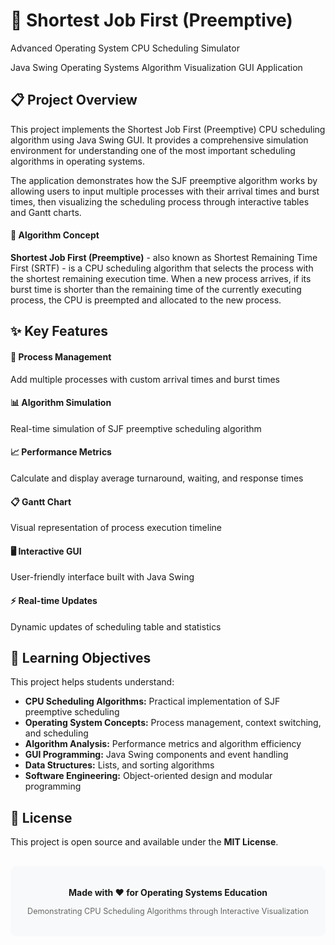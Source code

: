 <!DOCTYPE html>
<html lang="en">
<body>
    <div class="header">
        <h1>🚀 Shortest Job First (Preemptive)</h1>
        <p>Advanced Operating System CPU Scheduling Simulator</p>
        <div class="tech-stack">
            <span class="tech-badge">Java Swing</span>
            <span class="tech-badge">Operating Systems</span>
            <span class="tech-badge">Algorithm Visualization</span>
            <span class="tech-badge">GUI Application</span>
        </div>
    </div>
    <div class="section">
        <h2>📋 Project Overview</h2>
        <p>This project implements the <span class="highlight">Shortest Job First (Preemptive)</span> CPU scheduling algorithm using Java Swing GUI. It provides a comprehensive simulation environment for understanding one of the most important scheduling algorithms in operating systems.</p>
        <p>The application demonstrates how the SJF preemptive algorithm works by allowing users to input multiple processes with their arrival times and burst times, then visualizing the scheduling process through interactive tables and Gantt charts.</p>
        <div class="algorithm-box">
            <h4>🧠 Algorithm Concept</h4>
            <p><strong>Shortest Job First (Preemptive)</strong> - also known as Shortest Remaining Time First (SRTF) - is a CPU scheduling algorithm that selects the process with the shortest remaining execution time. When a new process arrives, if its burst time is shorter than the remaining time of the currently executing process, the CPU is preempted and allocated to the new process.</p>
        </div>
    </div>
    <div class="section">
        <h2>✨ Key Features</h2>
        <div class="features-grid">
            <div class="feature-card">
                <h4>🎯 Process Management</h4>
                <p>Add multiple processes with custom arrival times and burst times</p>
            </div>
            <div class="feature-card">
                <h4>📊 Algorithm Simulation</h4>
                <p>Real-time simulation of SJF preemptive scheduling algorithm</p>
            </div>
            <div class="feature-card">
                <h4>📈 Performance Metrics</h4>
                <p>Calculate and display average turnaround, waiting, and response times</p>
            </div>
            <div class="feature-card">
                <h4>📋 Gantt Chart</h4>
                <p>Visual representation of process execution timeline</p>
            </div>
            <div class="feature-card">
                <h4>🖥️ Interactive GUI</h4>
                <p>User-friendly interface built with Java Swing</p>
            </div>
            <div class="feature-card">
                <h4>⚡ Real-time Updates</h4>
                <p>Dynamic updates of scheduling table and statistics</p>
            </div>
        </div>
    </div>
    <div class="section">
        <h2>🎯 Learning Objectives</h2>
        <p>This project helps students understand:</p>
        <ul>
            <li><strong>CPU Scheduling Algorithms:</strong> Practical implementation of SJF preemptive scheduling</li>
            <li><strong>Operating System Concepts:</strong> Process management, context switching, and scheduling</li>
            <li><strong>Algorithm Analysis:</strong> Performance metrics and algorithm efficiency</li>
            <li><strong>GUI Programming:</strong> Java Swing components and event handling</li>
            <li><strong>Data Structures:</strong> Lists, and sorting algorithms</li>
            <li><strong>Software Engineering:</strong> Object-oriented design and modular programming</li>
        </ul>
    </div>
    <div class="section">
        <h2>📄 License</h2>
        <p>This project is open source and available under the <strong>MIT License</strong>.</p>
        <div style="text-align: center; margin-top: 30px; padding: 20px; background: #f8f9fa; border-radius: 10px;">
            <p><strong>Made with ❤️ for Operating Systems Education</strong></p>
            <p style="font-size: 0.9em; color: #666;">Demonstrating CPU Scheduling Algorithms through Interactive Visualization</p>
        </div>
    </div>
</body>
</html>
